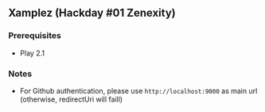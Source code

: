 ## Xamplez (Hackday #01 Zenexity) 

### Prerequisites

 * Play 2.1

### Notes

* For Github authentication, please use `http://localhost:9000` as main url (otherwise, redirectUri will faill)
